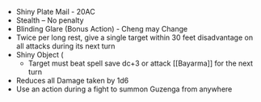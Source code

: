 - Shiny Plate Mail - 20AC
- Stealth – No penalty
- Blinding Glare (Bonus Action) - Cheng may Change 
- Twice per long rest, give a single target within 30 feet disadvantage on all attacks during its next turn
- Shiny Object (
    - Target must beat spell save dc+3 or attack [[Bayarma]] for the next turn
- Reduces all Damage taken by 1d6
- Use an action during a fight to summon Guzenga from anywhere
